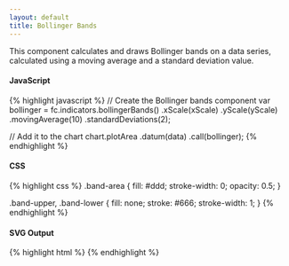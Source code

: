 ```yaml
---
layout: default
title: Bollinger Bands
---
```


This component calculates and draws Bollinger bands on a data series, calculated using a moving average and a standard deviation value.

<div id="example_bollinger" class="chart"> </div>

#### JavaScript

{% highlight javascript %}
// Create the Bollinger bands component
var bollinger = fc.indicators.bollingerBands()
  .xScale(xScale)
  .yScale(yScale)
  .movingAverage(10)
  .standardDeviations(2);

// Add it to the chart
chart.plotArea
  .datum(data)
  .call(bollinger);
{% endhighlight %}

#### CSS

{% highlight css %}
.band-area {
  fill: #ddd;
  stroke-width: 0;
  opacity: 0.5;
}

.band-upper, .band-lower {
  fill: none;
  stroke: #666;
  stroke-width: 1;
}
{% endhighlight %}

#### SVG Output

{% highlight html %}
<g class="bollinger-series">
  <path d="..." class="band-area"></path>
  <path d="..." class="band-upper"></path>
  <path d="..." class="band-lower"></path>
  <path d="..." class="moving-average"></path>
</g>
{% endhighlight %}

<script type="text/javascript">
(function () {
  var chart = createPlotArea(dataSeries1, '#example_bollinger');

  // Create the OHLC series
  var ohlc = fc.series.ohlc()
    .xScale(chart.dateScale)
    .yScale(chart.priceScale);

  // Add the primary OHLC series
  chart.plotArea.selectAll('.series').remove();
  chart.plotArea.append('g')
    .attr('class', 'series')
    .datum(dataSeries1)
    .call(ohlc);

  // Create the Bollinger bands component
  var bollinger = fc.indicators.bollingerBands()
    .xScale(chart.dateScale)
    .yScale(chart.priceScale)
    .movingAverage(10)
    .standardDeviations(2);

  // Add it to the chart
  chart.plotArea
    .datum(dataSeries1)
    .call(bollinger);
}());
</script>
